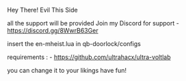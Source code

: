 Hey There! Evil This Side

all the support will be provided 
Join my Discord for support - 
https://discord.gg/8WwrB63Ger

insert the en-mheist.lua in qb-doorlock/configs

requirements : -
https://github.com/ultrahacx/ultra-voltlab

you can change it to your likings have fun!
